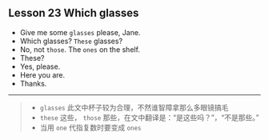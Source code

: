 ## Lesson 23 Which glasses

- Give me some `glasses` please, Jane.
- Which glasses? `These` glasses?
- No, not `those`. The `ones` on the shelf.
- These?
- Yes, please.
- Here you are.
- Thanks.

---

> - `glasses` 此文中杯子较为合理，不然谁智障拿那么多眼镜搞毛
> - `these` 这些， `those` 那些，在文中翻译是：“是这些吗？”，“不是那些。”
> - 当用 `one` 代指复数时要变成 `ones`